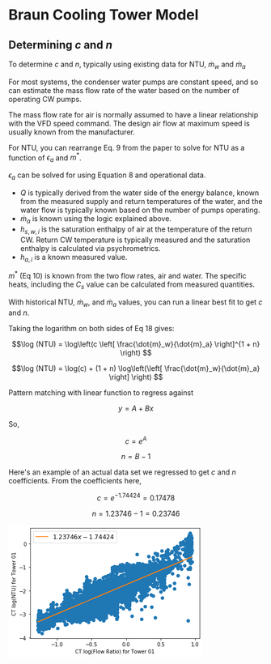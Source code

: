 # Braun Cooling Tower Model

## Determining $c$ and $n$

To determine $c$ and $n$, typically using existing data for NTU,
$\dot{m}_w$ and $\dot{m}_a$

For most systems, the condenser water pumps are constant speed, and so
can estimate the mass flow rate of the water based on the number of
operating CW pumps.

The mass flow rate for air is normally assumed to have a linear
relationship with the VFD speed command. The design air flow at maximum
speed is usually known from the manufacturer.

For NTU, you can rearrange Eq. 9 from the paper to solve for NTU as a
function of $\epsilon_a$ and $m^{*}$.

$\epsilon_a$ can be solved for using Equation 8 and operational data.

- $Q$ is typically derived from the water side of the energy balance,
  known from the measured supply and return temperatures of the water,
  and the water flow is typically known based on the number of pumps
  operating.
- $\dot{m}_a$ is known using the logic explained above.
- $h_{s,w,i}$ is the saturation enthalpy of air at the temperature of
  the return CW. Return CW temperature is typically measured and the
  saturation enthalpy is calculated via psychrometrics.
- $h_{a,i}$ is a known measured value.

$m^{*}$ (Eq 10) is known from the two flow rates, air and water. The
specific heats, including the $C_s$ value can be calculated from
measured quantities.

With historical NTU, $\dot{m}_w$, and $\dot{m}_a$ values, you can run a
linear best fit to get $c$ and $n$.

Taking the logarithm on both sides of Eq 18 gives:

$$\log (NTU) = \log\left(c \left[ \frac{\dot{m}_w}{\dot{m}_a}   \right]^{1 + n} \right) $$

$$\log (NTU) = \log(c) + (1 + n) \log\left(\left[ \frac{\dot{m}_w}{\dot{m}_a} \right] \right) $$

Pattern matching with linear function to regress against

$$ y = A + Bx $$

So,

$$ c = e^{A} $$

$$ n = B - 1 $$

Here's an example of an actual data set we regressed to get $c$ and $n$
coefficients. From the coefficients here,

$$ c = e^{-1.74424} = 0.17478 $$

$$ n = 1.23746 - 1 = 0.23746 $$

![](img/braun_regression.png)
